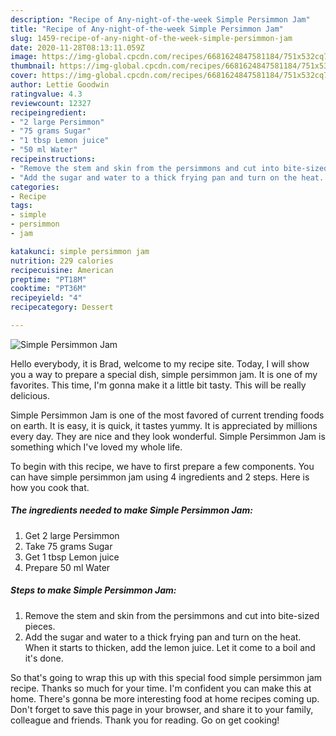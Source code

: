 ```yaml
---
description: "Recipe of Any-night-of-the-week Simple Persimmon Jam"
title: "Recipe of Any-night-of-the-week Simple Persimmon Jam"
slug: 1459-recipe-of-any-night-of-the-week-simple-persimmon-jam
date: 2020-11-28T08:13:11.059Z
image: https://img-global.cpcdn.com/recipes/6681624847581184/751x532cq70/simple-persimmon-jam-recipe-main-photo.jpg
thumbnail: https://img-global.cpcdn.com/recipes/6681624847581184/751x532cq70/simple-persimmon-jam-recipe-main-photo.jpg
cover: https://img-global.cpcdn.com/recipes/6681624847581184/751x532cq70/simple-persimmon-jam-recipe-main-photo.jpg
author: Lettie Goodwin
ratingvalue: 4.3
reviewcount: 12327
recipeingredient:
- "2 large Persimmon"
- "75 grams Sugar"
- "1 tbsp Lemon juice"
- "50 ml Water"
recipeinstructions:
- "Remove the stem and skin from the persimmons and cut into bite-sized pieces."
- "Add the sugar and water to a thick frying pan and turn on the heat. When it starts to thicken, add the lemon juice. Let it come to a boil and it&#39;s done."
categories:
- Recipe
tags:
- simple
- persimmon
- jam

katakunci: simple persimmon jam 
nutrition: 229 calories
recipecuisine: American
preptime: "PT18M"
cooktime: "PT36M"
recipeyield: "4"
recipecategory: Dessert

---
```



![Simple Persimmon Jam](https://img-global.cpcdn.com/recipes/6681624847581184/751x532cq70/simple-persimmon-jam-recipe-main-photo.jpg)

Hello everybody, it is Brad, welcome to my recipe site. Today, I will show you a way to prepare a special dish, simple persimmon jam. It is one of my favorites. This time, I'm gonna make it a little bit tasty. This will be really delicious.

Simple Persimmon Jam is one of the most favored of current trending foods on earth. It is easy, it is quick, it tastes yummy. It is appreciated by millions every day. They are nice and they look wonderful. Simple Persimmon Jam is something which I've loved my whole life.




To begin with this recipe, we have to first prepare a few components. You can have simple persimmon jam using 4 ingredients and 2 steps. Here is how you cook that.

<!--inarticleads1-->

##### The ingredients needed to make Simple Persimmon Jam:

1. Get 2 large Persimmon
1. Take 75 grams Sugar
1. Get 1 tbsp Lemon juice
1. Prepare 50 ml Water




<!--inarticleads2-->

##### Steps to make Simple Persimmon Jam:

1. Remove the stem and skin from the persimmons and cut into bite-sized pieces.
1. Add the sugar and water to a thick frying pan and turn on the heat. When it starts to thicken, add the lemon juice. Let it come to a boil and it&#39;s done.




So that's going to wrap this up with this special food simple persimmon jam recipe. Thanks so much for your time. I'm confident you can make this at home. There's gonna be more interesting food at home recipes coming up. Don't forget to save this page in your browser, and share it to your family, colleague and friends. Thank you for reading. Go on get cooking!
